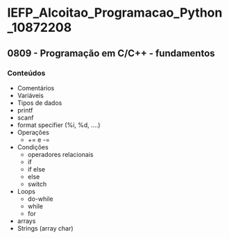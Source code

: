 # IEFP_Alcoitao_Programacao_Python_10872208

## 0809 - Programação em C/C++ - fundamentos

### Conteúdos 

* Comentários
* Variáveis
* Tipos de dados
* printf
* scanf
* format specifier (%i, %d, ....)
* Operações
  * += e -=
* Condições
  * operadores relacionais
  * if
  * if else
  * else
  * switch
* Loops
  * do-while
  * while
  * for
* arrays
* Strings (array char)  
